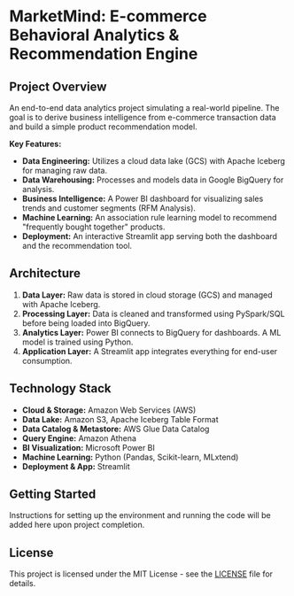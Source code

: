 # MarketMind: E-commerce Behavioral Analytics & Recommendation Engine


## Project Overview
An end-to-end data analytics project simulating a real-world pipeline. The goal is to derive business intelligence from e-commerce transaction data and build a simple product recommendation model.

**Key Features:**
- **Data Engineering:** Utilizes a cloud data lake (GCS) with Apache Iceberg for managing raw data.
- **Data Warehousing:** Processes and models data in Google BigQuery for analysis.
- **Business Intelligence:** A Power BI dashboard for visualizing sales trends and customer segments (RFM Analysis).
- **Machine Learning:** An association rule learning model to recommend "frequently bought together" products.
- **Deployment:** An interactive Streamlit app serving both the dashboard and the recommendation tool.

## Architecture
1.  **Data Layer:** Raw data is stored in cloud storage (GCS) and managed with Apache Iceberg.
2.  **Processing Layer:** Data is cleaned and transformed using PySpark/SQL before being loaded into BigQuery.
3.  **Analytics Layer:** Power BI connects to BigQuery for dashboards. A ML model is trained using Python.
4.  **Application Layer:** A Streamlit app integrates everything for end-user consumption.

## Technology Stack
- **Cloud & Storage:** Amazon Web Services (AWS)
- **Data Lake:** Amazon S3, Apache Iceberg Table Format
- **Data Catalog & Metastore:** AWS Glue Data Catalog
- **Query Engine:** Amazon Athena
- **BI Visualization:** Microsoft Power BI
- **Machine Learning:** Python (Pandas, Scikit-learn, MLxtend)
- **Deployment & App:** Streamlit

## Getting Started
Instructions for setting up the environment and running the code will be added here upon project completion.

## License
This project is licensed under the MIT License - see the [LICENSE](LICENSE) file for details.
